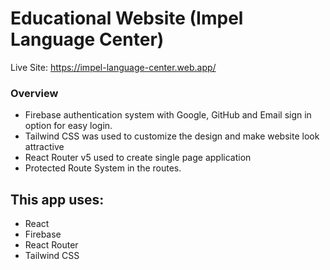 # Educational Website (Impel Language Center)

Live Site: https://impel-language-center.web.app/

### Overview

* Firebase authentication system with Google, GitHub and Email sign in option for easy login.
* Tailwind CSS was used to customize the design and make website look attractive
* React Router v5 used to create single page application
* Protected Route System in the routes.

## This app uses:

* React
* Firebase
* React Router
* Tailwind CSS

